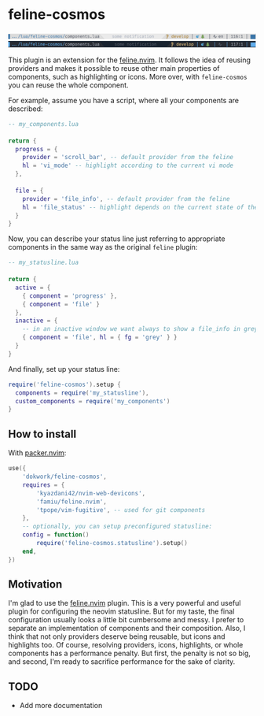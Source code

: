 # feline-cosmos 

![light_example](light_example.png)
![dark_example](dark_example.png)

This plugin is an extension for the [feline.nvim](https://github.com/feline-nvim/feline.nvim). 
It follows the idea of reusing providers and makes it possible to reuse other main properties 
of components, such as highlighting or icons. More over, with `feline-cosmos` you can reuse 
the whole component.

For example, assume you have a script, where all your components are described:

```lua
-- my_components.lua

return {
  progress = {
    provider = 'scroll_bar', -- default provider from the feline
    hl = 'vi_mode' -- highlight according to the current vi mode
  },

  file = {
    provider = 'file_info', -- default provider from the feline
    hl = 'file_status' -- highlight depends on the current state of the file (readonly, modified or nothing)
  }
}
```

Now, you can describe your status line just referring to appropriate components in the same way 
as the original `feline` plugin:

```lua
-- my_statusline.lua

return {
  active = {
    { component = 'progress' },
    { component = 'file' }
  },
  inactive = {
    -- in an inactive window we want always to show a file_info in grey
    { component = 'file', hl = { fg = 'grey' } }
  }
}
```

And finally, set up your status line:

```lua
require('feline-cosmos').setup {
  components = require('my_statusline'),
  custom_components = require('my_components')
}
```

## How to install

With [packer.nvim](https://github.com/wbthomason/packer.nvim/):

```lua
use({
    'dokwork/feline-cosmos',
    requires = {
        'kyazdani42/nvim-web-devicons',
        'famiu/feline.nvim',
        'tpope/vim-fugitive', -- used for git components
    },
    -- optionally, you can setup preconfigured statusline:
    config = function()
        require('feline-cosmos.statusline').setup()
    end,
})
```

## Motivation

I'm glad to use the [feline.nvim](https://github.com/feline-nvim/feline.nvim) plugin. This is a very
powerful and useful plugin for configuring the neovim statusline. But for my taste, the final
configuration usually looks a little bit cumbersome and messy. I prefer to separate an
implementation of components and their composition. Also, I think that not only providers deserve
being reusable, but icons and highlights too. Of course, resolving providers, icons, highlights, or
whole components has a performance penalty. But first, the penalty is not so big, and second, I'm
ready to sacrifice performance for the sake of clarity.

## TODO

 - Add more documentation
